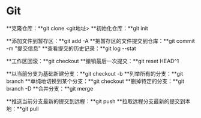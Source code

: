 # Git

**克隆仓库：**git clone <git地址>
**初始化仓库：**git init 

**添加文件到暂存区：**git add -A
**把暂存区的文件提交到仓库：**git commit -m "提交信息"
**查看提交的历史记录：**git log --stat

**工作区回滚：**git checkout <filename>
**撤销最后一次提交：**git reset HEAD^1

**以当前分支为基础新建分支：**git checkout -b <branchname>
**列举所有的分支：**git branch
**单纯地切换到某个分支：**git checkout <branchname>
**删掉特定的分支：**git branch -D <branchname>
**合并分支：**git merge <branchname>

**推送当前分支最新的提交到远程：**git push
**拉取远程分支最新的提交到本地：**git pull

